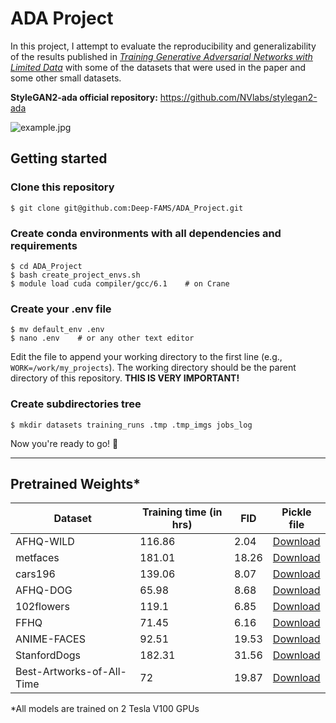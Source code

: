 # ADA Project

In this project, I attempt to evaluate the reproducibility and generalizability of the results published in *[Training Generative Adversarial Networks with Limited Data](https://arxiv.org/abs/2006.06676)* with some of the datasets that were used in the paper and some other small datasets.

**StyleGAN2-ada official repository:** https://github.com/NVlabs/stylegan2-ada


![example.jpg](https://i.ibb.co/vD5Z74q/ddb309dc0571.jpg "AFHQ-WILD_training-runs/00004-AFHQ-WILD_custom-auto2-resumecustom/fakes004382.png")


## Getting started
### Clone this repository
```shell
$ git clone git@github.com:Deep-FAMS/ADA_Project.git
```
### Create conda environments with all dependencies and requirements
```shell
$ cd ADA_Project
$ bash create_project_envs.sh
$ module load cuda compiler/gcc/6.1    # on Crane
```

### Create your .env file
```shell
$ mv default_env .env
$ nano .env    # or any other text editor
```
Edit the file to append your working directory to the first line (e.g., `WORK=/work/my_projects`). The working directory should be the parent directory of this repository. **THIS IS VERY IMPORTANT!**


### Create subdirectories tree
```shell
$ mkdir datasets training_runs .tmp .tmp_imgs jobs_log 
```

Now you're ready to go! :tada:

---

## Pretrained Weights*

| Dataset             |   Training time (in hrs) |   FID | Pickle file |
|---------------------|--------------------------|-------|-------------|
| AFHQ-WILD           |                   116.86 |  2.04 | [Download](https://drive.google.com/uc?id=1p-M_PICnek3hLwT4LPsyhh3LnvpaUm19) | 
| metfaces            |                   181.01 | 18.26 | [Download](https://drive.google.com/uc?id=1tQTh5sTMg_VaU98wmPAZ9VxKNIe2wu5D) |
| cars196             |                   139.06 |  8.07 | [Download](https://drive.google.com/uc?id=16eH9cZ--1onDLzZC3m4xDuZxYrLQED0_) |
| AFHQ-DOG            |                    65.98 |  8.68 | [Download](https://drive.google.com/uc?id=1uUYLWP0-A3tZrVKkcJTMnGiFHHWtvChc) |
| 102flowers          |                   119.1  |  6.85 | [Download](https://drive.google.com/uc?id=1tOW9eJnoWvjF-YKveT9Mnkbaft3VBEL1) |
| FFHQ                |                    71.45 |  6.16 | [Download](https://drive.google.com/file/d/1I1qCgDSbBhybWWzMPGMtVz5i7YdjPOov/view?usp=sharing) |
| ANIME-FACES         |              92.51   | 19.53 | [Download](https://drive.google.com/file/d/1mA4mJnmNzDHY1k0cqGD5SnZSnrHlpNIX/view?usp=sharing) |
| StanfordDogs | 182.31 | 31.56 | [Download](https://drive.google.com/file/d/1Wgn2OtYM9RdHMBpaPymOhjHaj5ocGc-2/view?usp=sharing) |
| Best-Artworks-of-All-Time | 72 | 19.87 | [Download](https://drive.google.com/file/d/1JzAGDJ9tM_wSGW7pwLCW_424PBmjyCLm/view?usp=sharing) |

*All models are trained on 2 Tesla V100 GPUs
